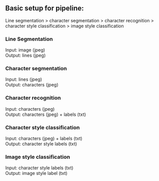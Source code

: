 ## Basic setup for pipeline:
Line segmentation > character segmentation > character recognition > 
character style classification > image style classification

### Line Segmentation
Input: image (jpeg)<br>
Output: lines (jpeg)

### Character segmentation
Input: lines (jpeg)<br>
Output: characters (jpeg)

### Character recognition
Input: characters (jpeg)<br>
Output: characters (jpeg) + labels (txt)

### Character style classification
Input: characters (jpeg) + labels (txt)<br>
Output: character style labels (txt)

### Image style classification
Input: character style labels (txt)<br>
Output: image style label (txt)